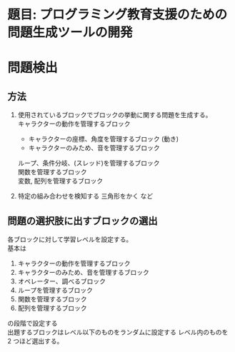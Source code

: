 # 題目: プログラミング教育支援のための問題生成ツールの開発

# 問題検出

## 方法

1. 使用されているブロックでブロックの挙動に関する問題を生成する。  
   キャラクターの動作を管理するブロック

   - キャラクターの座標、角度を管理するブロック (動き)
   - キャラクターのみため、音を管理するブロック

   ループ、条件分岐、(スレッド)を管理するブロック  
   関数を管理するブロック  
   変数, 配列を管理するブロック

2. 特定の組み合わせを検知する
   三角形をかく
   など

## 問題の選択肢に出すブロックの選出

各ブロックに対して学習レベルを設定する。  
基本は

1. キャラクターの動作を管理するブロック
2. キャラクターのみため、音を管理するブロック
3. オペレーター、調べるブロック
4. ループを管理するブロック
5. 関数を管理するブロック
6. 配列を管理するブロック

の段階で設定する  
出題するブロックはレベル以下のものをランダムに設定する
レベル内のものを 2 つほど選出する。
